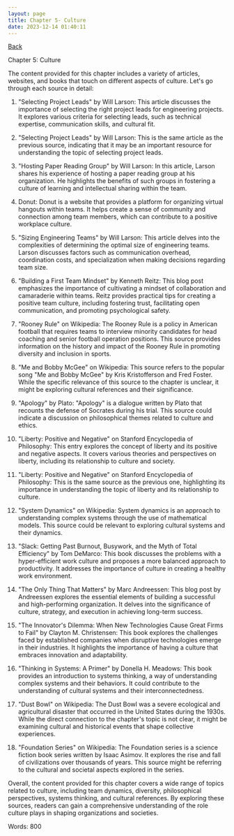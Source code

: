 ```yaml
---
layout: page
title: Chapter 5- Culture
date: 2023-12-14 01:40:11
---
```


[Back](./)


Chapter 5: Culture

The content provided for this chapter includes a variety of articles, websites, and books that touch on different aspects of culture. Let's go through each source in detail:

1. "Selecting Project Leads" by Will Larson: This article discusses the importance of selecting the right project leads for engineering projects. It explores various criteria for selecting leads, such as technical expertise, communication skills, and cultural fit.

2. "Selecting Project Leads" by Will Larson: This is the same article as the previous source, indicating that it may be an important resource for understanding the topic of selecting project leads.

3. "Hosting Paper Reading Group" by Will Larson: In this article, Larson shares his experience of hosting a paper reading group at his organization. He highlights the benefits of such groups in fostering a culture of learning and intellectual sharing within the team.

4. Donut: Donut is a website that provides a platform for organizing virtual hangouts within teams. It helps create a sense of community and connection among team members, which can contribute to a positive workplace culture.

5. "Sizing Engineering Teams" by Will Larson: This article delves into the complexities of determining the optimal size of engineering teams. Larson discusses factors such as communication overhead, coordination costs, and specialization when making decisions regarding team size.

6. "Building a First Team Mindset" by Kenneth Reitz: This blog post emphasizes the importance of cultivating a mindset of collaboration and camaraderie within teams. Reitz provides practical tips for creating a positive team culture, including fostering trust, facilitating open communication, and promoting psychological safety.

7. "Rooney Rule" on Wikipedia: The Rooney Rule is a policy in American football that requires teams to interview minority candidates for head coaching and senior football operation positions. This source provides information on the history and impact of the Rooney Rule in promoting diversity and inclusion in sports.

8. "Me and Bobby McGee" on Wikipedia: This source refers to the popular song "Me and Bobby McGee" by Kris Kristofferson and Fred Foster. While the specific relevance of this source to the chapter is unclear, it might be exploring cultural references and their significance.

9. "Apology" by Plato: "Apology" is a dialogue written by Plato that recounts the defense of Socrates during his trial. This source could indicate a discussion on philosophical themes related to culture and ethics.

10. "Liberty: Positive and Negative" on Stanford Encyclopedia of Philosophy: This entry explores the concept of liberty and its positive and negative aspects. It covers various theories and perspectives on liberty, including its relationship to culture and society.

11. "Liberty: Positive and Negative" on Stanford Encyclopedia of Philosophy: This is the same source as the previous one, highlighting its importance in understanding the topic of liberty and its relationship to culture.

12. "System Dynamics" on Wikipedia: System dynamics is an approach to understanding complex systems through the use of mathematical models. This source could be relevant to exploring cultural systems and their dynamics.

13. "Slack: Getting Past Burnout, Busywork, and the Myth of Total Efficiency" by Tom DeMarco: This book discusses the problems with a hyper-efficient work culture and proposes a more balanced approach to productivity. It addresses the importance of culture in creating a healthy work environment.

14. "The Only Thing That Matters" by Marc Andreessen: This blog post by Andreessen explores the essential elements of building a successful and high-performing organization. It delves into the significance of culture, strategy, and execution in achieving long-term success.

15. "The Innovator's Dilemma: When New Technologies Cause Great Firms to Fail" by Clayton M. Christensen: This book explores the challenges faced by established companies when disruptive technologies emerge in their industries. It highlights the importance of having a culture that embraces innovation and adaptability.

16. "Thinking in Systems: A Primer" by Donella H. Meadows: This book provides an introduction to systems thinking, a way of understanding complex systems and their behaviors. It could contribute to the understanding of cultural systems and their interconnectedness.

17. "Dust Bowl" on Wikipedia: The Dust Bowl was a severe ecological and agricultural disaster that occurred in the United States during the 1930s. While the direct connection to the chapter's topic is not clear, it might be examining cultural and historical events that shape collective experiences.

18. "Foundation Series" on Wikipedia: The Foundation series is a science fiction book series written by Isaac Asimov. It explores the rise and fall of civilizations over thousands of years. This source might be referring to the cultural and societal aspects explored in the series.

Overall, the content provided for this chapter covers a wide range of topics related to culture, including team dynamics, diversity, philosophical perspectives, systems thinking, and cultural references. By exploring these sources, readers can gain a comprehensive understanding of the role culture plays in shaping organizations and societies.

Words: 800